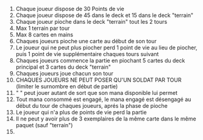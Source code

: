 1. Chaque joueur dispose de 30 Points de vie
2. Chaque joueur dispose de 45 dans le deck et 15 dans le deck "terrain"
3. Chaque joueur pioche dans le deck "terrain" tout les 2 tours
4. Max 1 terrain par tour
5. Max 8 cartes en mains
6. Chaques joueurs pioche une carte au début de son tour
7. Le joueur qui ne peut plus piocher perd 1 point de vie au lieu de piocher, puis 1 point de vie supplémentaire chaques tours suivant
8. Chaques joueurs commence la partie en piochant 5 cartes du deck principal et 3 cartes du deck "terrain"
9. Chaques joueurs joue chacun son tour 
10. CHAQUES JOUEURS NE PEUT POSER QU'UN SOLDAT PAR TOUR (limiter le surnombre en début de partie)
11.    "       "    peut jouer autant de sort que son mana disponible lui permet
12. Tout mana consommé est engagé, le mana engagé est désengagé au début du tour de chaques joueurs, aprés la phase de pioche
13. Le joueur qui n'a plus de points de vie perd la partie
14. Il ne peut y avoir plus de 3 exemplaires de la même carte dans le même paquet (sauf "terrain")
15. 